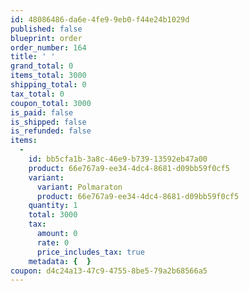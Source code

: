 ```yaml
---
id: 48086486-da6e-4fe9-9eb0-f44e24b1029d
published: false
blueprint: order
order_number: 164
title: ' '
grand_total: 0
items_total: 3000
shipping_total: 0
tax_total: 0
coupon_total: 3000
is_paid: false
is_shipped: false
is_refunded: false
items:
  -
    id: bb5cfa1b-3a8c-46e9-b739-13592eb47a00
    product: 66e767a9-ee34-4dc4-8681-d09bb59f0cf5
    variant:
      variant: Polmaraton
      product: 66e767a9-ee34-4dc4-8681-d09bb59f0cf5
    quantity: 1
    total: 3000
    tax:
      amount: 0
      rate: 0
      price_includes_tax: true
    metadata: {  }
coupon: d4c24a13-47c9-4755-8be5-79a2b68566a5
---
```

